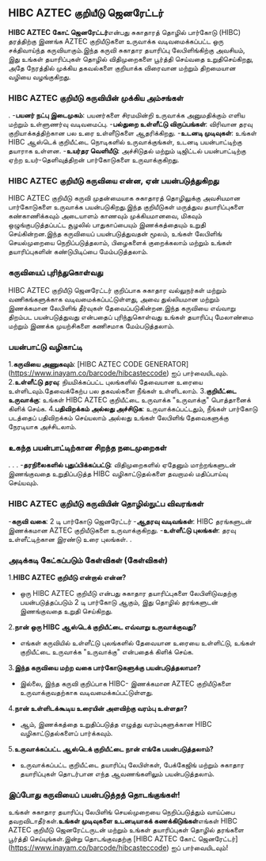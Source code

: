 ## HIBC AZTEC குறியீடு ஜெனரேட்டர்

**HIBC AZTEC கோட் ஜெனரேட்டர்**என்பது சுகாதாரத் தொழில் பார்கோடு (HIBC) தரத்திற்கு இணங்க AZTEC குறியீடுகளை உருவாக்க வடிவமைக்கப்பட்ட ஒரு சக்திவாய்ந்த கருவியாகும்.இந்த கருவி சுகாதார தயாரிப்பு லேபிளிங்கிற்கு அவசியம், இது உங்கள் தயாரிப்புகள் தொழில் விதிமுறைகளை பூர்த்தி செய்வதை உறுதிசெய்கிறது, அதே நேரத்தில் முக்கிய தகவல்களை குறியாக்க விரைவான மற்றும் திறமையான வழியை வழங்குகிறது.

### HIBC AZTEC குறியீடு கருவியின் முக்கிய அம்சங்கள்

.
-**பயனர் நட்பு இடைமுகம்**: பயனர்களை சிரமமின்றி உருவாக்க அனுமதிக்கும் எளிய மற்றும் உள்ளுணர்வு வடிவமைப்பு.
-**பல்துறை உள்ளீட்டு விருப்பங்கள்**: விரிவான தரவு குறியாக்கத்திற்கான பல உரை உள்ளீடுகளை ஆதரிக்கிறது.
-**உடனடி முடிவுகள்**: உங்கள் HIBC ஆஸ்டெக் குறியீட்டை நொடிகளில் உருவாக்குங்கள், உடனடி பயன்பாட்டிற்கு தயாராக உள்ளன.
-**உயர்தர வெளியீடு**: அச்சிடுதல் மற்றும் டிஜிட்டல் பயன்பாட்டிற்கு ஏற்ற உயர்-தெளிவுத்திறன் பார்கோடுகளை உருவாக்குகிறது.

### HIBC AZTEC குறியீடு கருவியை என்ன, ஏன் பயன்படுத்துகிறது

HIBC AZTEC குறியீடு கருவி முதன்மையாக சுகாதாரத் தொழிலுக்கு அவசியமான பார்கோடுகளை உருவாக்க பயன்படுகிறது.இந்த குறியீடுகள் மருத்துவ தயாரிப்புகளை கண்காணிக்கவும் அடையாளம் காணவும் முக்கியமானவை, மிகவும் ஒழுங்குபடுத்தப்பட்ட சூழலில் பாதுகாப்பையும் இணக்கத்தையும் உறுதி செய்கின்றன.இந்த கருவியைப் பயன்படுத்துவதன் மூலம், உங்கள் லேபிளிங் செயல்முறையை நெறிப்படுத்தலாம், பிழைகளைக் குறைக்கலாம் மற்றும் உங்கள் தயாரிப்புகளின் கண்டுபிடிப்பை மேம்படுத்தலாம்.

### கருவியைப் புரிந்துகொள்வது

HIBC AZTEC குறியீடு ஜெனரேட்டர் குறிப்பாக சுகாதார வல்லுநர்கள் மற்றும் வணிகங்களுக்காக வடிவமைக்கப்பட்டுள்ளது, அவை துல்லியமான மற்றும் இணக்கமான லேபிளிங் தீர்வுகள் தேவைப்படுகின்றன.இந்த கருவியை எவ்வாறு திறம்பட பயன்படுத்துவது என்பதைப் புரிந்துகொள்வது உங்கள் தயாரிப்பு மேலாண்மை மற்றும் இணக்க முயற்சிகளை கணிசமாக மேம்படுத்தலாம்.

### பயன்பாட்டு வழிகாட்டி

1.**கருவியை அணுகவும்**: [HIBC AZTEC CODE GENERATOR] (https://www.inayam.co/barcode/hibcasteccode) ஐப் பார்வையிடவும்.
2.**உள்ளீட்டு தரவு**: நியமிக்கப்பட்ட புலங்களில் தேவையான உரையை உள்ளிடவும்.தேவைக்கேற்ப பல தகவல்களை நீங்கள் உள்ளிடலாம்.
3.**குறியீட்டை உருவாக்கு**: உங்கள் HIBC AZTEC குறியீட்டை உருவாக்க "உருவாக்கு" பொத்தானைக் கிளிக் செய்க.
4.**பதிவிறக்கம் அல்லது அச்சிடுக**: உருவாக்கப்பட்டதும், நீங்கள் பார்கோடு படத்தைப் பதிவிறக்கம் செய்யலாம் அல்லது உங்கள் லேபிளிங் தேவைகளுக்கு நேரடியாக அச்சிடலாம்.

### உகந்த பயன்பாட்டிற்கான சிறந்த நடைமுறைகள்

.
.
.
-**தரநிலைகளில் புதுப்பிக்கப்பட்டு**: விதிமுறைகளில் ஏதேனும் மாற்றங்களுடன் இணங்குவதை உறுதிப்படுத்த HIBC வழிகாட்டுதல்களை தவறாமல் மதிப்பாய்வு செய்யவும்.

### HIBC AZTEC குறியீடு கருவியின் தொழில்நுட்ப விவரங்கள்

-**கருவி வகை**: 2 டி பார்கோடு ஜெனரேட்டர்
-**ஆதரவு வடிவங்கள்**: HIBC தரங்களுடன் இணக்கமான AZTEC குறியீடுகளை உருவாக்குகிறது.
-**உள்ளீட்டு புலங்கள்**: தரவு உள்ளீட்டிற்கான இரண்டு உரை புலங்கள்.
.

### அடிக்கடி கேட்கப்படும் கேள்விகள் (கேள்விகள்)

1.**HIBC AZTEC குறியீடு என்றால் என்ன?**
- ஒரு HIBC AZTEC குறியீடு என்பது சுகாதார தயாரிப்புகளை லேபிளிடுவதற்கு பயன்படுத்தப்படும் 2 டி பார்கோடு ஆகும், இது தொழில் தரங்களுடன் இணங்குவதை உறுதி செய்கிறது.

2.**நான் ஒரு HIBC ஆஸ்டெக் குறியீட்டை எவ்வாறு உருவாக்குவது?**
- எங்கள் கருவியில் உள்ளீட்டு புலங்களில் தேவையான உரையை உள்ளிட்டு, உங்கள் குறியீட்டை உருவாக்க "உருவாக்கு" என்பதைக் கிளிக் செய்க.

3.**இந்த கருவியை மற்ற வகை பார்கோடுகளுக்கு பயன்படுத்தலாமா?**
- இல்லை, இந்த கருவி குறிப்பாக HIBC- இணக்கமான AZTEC குறியீடுகளை உருவாக்குவதற்காக வடிவமைக்கப்பட்டுள்ளது.

4.**நான் உள்ளிடக்கூடிய உரையின் அளவிற்கு வரம்பு உள்ளதா?**
- ஆம், இணக்கத்தை உறுதிப்படுத்த எழுத்து வரம்புகளுக்கான HIBC வழிகாட்டுதல்களைப் பார்க்கவும்.

5.**உருவாக்கப்பட்ட ஆஸ்டெக் குறியீட்டை நான் எங்கே பயன்படுத்தலாம்?**
- உருவாக்கப்பட்ட குறியீட்டை தயாரிப்பு லேபிள்கள், பேக்கேஜிங் மற்றும் சுகாதார தயாரிப்புகள் தொடர்பான எந்த ஆவணங்களிலும் பயன்படுத்தலாம்.

### இப்போது கருவியைப் பயன்படுத்தத் தொடங்குங்கள்!

உங்கள் சுகாதார தயாரிப்பு லேபிளிங் செயல்முறையை நெறிப்படுத்தும் வாய்ப்பை தவறவிடாதீர்கள்.**உங்கள் முடிவுகளை உடனடியாகக் கணக்கிடுங்கள்**எங்கள் HIBC AZTEC குறியீடு ஜெனரேட்டருடன் மற்றும் உங்கள் தயாரிப்புகள் தொழில் தரங்களை பூர்த்தி செய்யுங்கள்.இன்று தொடங்குவதற்கு [HIBC AZTEC கோட் ஜெனரேட்டர்] (https://www.inayam.co/barcode/hibcasteccode) ஐப் பார்வையிடவும்!